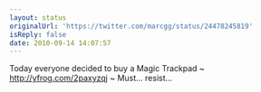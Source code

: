 ```yaml
---
layout: status
originalUrl: 'https://twitter.com/marcgg/status/24478245819'
isReply: false
date: 2010-09-14 14:07:57
---
```


Today everyone decided to buy a Magic Trackpad ~  http://yfrog.com/2paxyzqj  ~ Must... resist...
